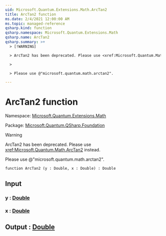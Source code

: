 ```yaml
---
uid: Microsoft.Quantum.Extensions.Math.ArcTan2
title: ArcTan2 function
ms.date: 2/4/2021 12:00:00 AM
ms.topic: managed-reference
qsharp.kind: function
qsharp.namespace: Microsoft.Quantum.Extensions.Math
qsharp.name: ArcTan2
qsharp.summary: >+
  > [!WARNING]

  > ArcTan2 has been deprecated. Please use <xref:Microsoft.Quantum.Math.ArcTan2> instead.

  >

  > Please use @"microsoft.quantum.math.arctan2".

---
```


# ArcTan2 function

Namespace: [Microsoft.Quantum.Extensions.Math](xref:Microsoft.Quantum.Extensions.Math)

Package: [Microsoft.Quantum.QSharp.Foundation](https://nuget.org/packages/Microsoft.Quantum.QSharp.Foundation)


> [!WARNING]
> ArcTan2 has been deprecated. Please use <xref:Microsoft.Quantum.Math.ArcTan2> instead.
>
> Please use @"microsoft.quantum.math.arctan2".



```qsharp
function ArcTan2 (y : Double, x : Double) : Double
```


## Input

### y : [Double](xref:microsoft.quantum.lang-ref.double)




### x : [Double](xref:microsoft.quantum.lang-ref.double)





## Output : [Double](xref:microsoft.quantum.lang-ref.double)

